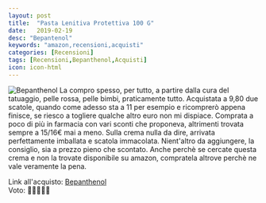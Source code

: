 ```yaml
---
layout: post
title:  "Pasta Lenitiva Protettiva 100 G"
date:   2019-02-19
desc: "Bepantenol"
keywords: "amazon,recensioni,acquisti"
categories: [Recensioni]
tags: [Recensioni,Bepanthenol,Acquisti]
icon: icon-html
---
```


![Bepanthenol](https://images-na.ssl-images-amazon.com/images/I/61m9ALnHS0L._SL1005_.jpg)
La compro spesso, per tutto, a partire dalla cura del tatuaggio, pelle rossa, pelle bimbi, praticamente tutto.
Acquistata a 9,80 due scatole, quando come adesso sta a 11 per esempio e ricomprerò appena finisce, se riesco a togliere qualche altro euro non mi dispiace. Comprata a poco di più in farmacia con vari sconti che proponeva, altrimenti trovata sempre a 15/16€ mai a meno. Sulla crema nulla da dire, arrivata perfettamente imballata e scatola immacolata. Nient'altro da aggiungere, la consiglio, sia a prezzo pieno che scontato. Anche perchè se cercate questa crema e non la trovate disponibile su amazon, compratela altrove perchè ne vale veramente la pena.

Link all'acquisto: [Bepanthenol](https://amzn.to/2BKCHEe) <br>
Voto: 🌟🌟🌟🌟🌟
